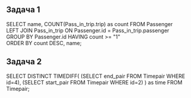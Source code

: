 ## Задача 1
SELECT name, COUNT(Pass_in_trip.trip) as count FROM Passenger  
LEFT JOIN  Pass_in_trip ON Passenger.id = Pass_in_trip.passenger  
GROUP BY Passenger.id HAVING count >= "1"  
ORDER BY count DESC, name;  
## Задача 2
SELECT DISTINCT TIMEDIFF( 
(SELECT end_pair FROM Timepair WHERE id=4),
(SELECT start_pair FROM Timepair WHERE id=2)
) as time
FROM Timepair;

